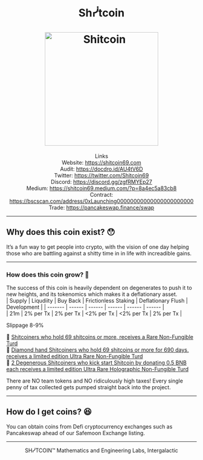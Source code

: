 <h1 align="center">
Shᓰtcoin
<br/><br/>
<img src="https://i.ibb.co/S3zBHmJ/Shit-coinn-logo-amazing.png" alt="Shitcoin" width="300"/>
</h1>

<div align="center">

Links  
Website: https://shitcoin69.com  
Audit: https://docdro.id/AU4tV6D  
Twitter: https://twitter.com/Shitcoin69    
Discord: https://discord.gg/zgfRMYEp27  
Medium: https://shitcoin69.medium.com/?p=8a4ec5a83cb8    
Contract: https://bscscan.com/address/0xLaunching00000000000000000000000  
Trade: https://pancakeswap.finance/swap    

</div>


-------
## Why does this coin exist? 😯

It’s a fun way to get people into crypto, with the vision of one day helping those who are battling against a shitty time in in life with increadible gains.  

-------
### How does this coin grow? 🧐

The success of this coin is heavily dependent on degenerates to push it to new heights, and its tokenomics which makes it a deflationary asset.  
|  Supply  |   Liqudiity    |      Buy Back     |   Frictionless Staking       |   Deflationary Flush |  Development |
|  ------- |    ------      |       ------      |          ------              |     ------           |    ------    |  
|   21m    |   2% per Tx    |      2% per Tx    |        <2% per Tx            |    <2% per Tx        |   2% per Tx  |    

Slippage 8-9%  

💩 [Shitcoiners who hold 69 shitcoins or more, receives a Rare Non-Fungible Turd](https://i.ibb.co/rFgRVWB/Thanks-for-buying-Shitcoin.png)    
💎 [Diamond hand Shitcoiners who hold 69 shitcoins or more for 690 days, receives a limited edition Ultra Rare Non-Fungible Turd](https://i.ibb.co/fksdXpm/Degenerosity-NFT.png)  
🙊 [2 Degenerous Shitcoiners who kick start Shitcoin by donating 0.5 BNB each receives a limited edition Ultra Rare Holographic Non-Fungible Turd](https://i.ibb.co/kHRvjm3/Diamond-hand-2.png)  

There are NO team tokens and NO ridiculously high taxes! Every single penny of tax collected gets pumped straight back into the project.  




-------
## How do I get coins? 😆 

You can obtain coins from Defi cryptocurrency exchanges such as Pancakeswap ahead of our Safemoon Exchange listing.


<div align="center">  
      
    
*********************************************************  
    
SHᓰTCOIN™ Mathematics and Engineering Labs, Intergalactic  
     
</div align="center">
